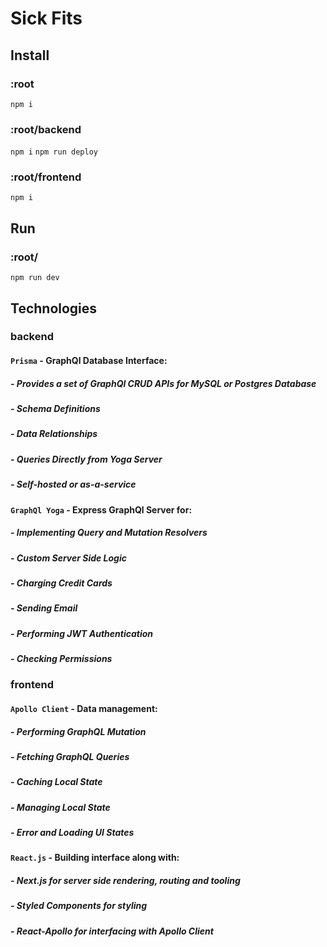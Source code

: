# Sick Fits

## Install
### :root
`npm i`
### :root/backend
`npm i`
`npm run deploy`
### :root/frontend
`npm i`

## Run
### :root/
`npm run dev`

## Technologies
### backend

#### `Prisma` - GraphQl Database Interface:
##### - Provides a set of GraphQl CRUD APIs for MySQL or Postgres Database
##### - Schema Definitions
##### - Data Relationships  
##### - Queries Directly from Yoga Server 
##### - Self-hosted or as-a-service

#### `GraphQl Yoga` - Express GraphQl Server for:
##### - Implementing Query and Mutation Resolvers
##### - Custom Server Side Logic
##### - Charging Credit Cards
##### - Sending Email
##### - Performing JWT Authentication
##### - Checking Permissions

### frontend
#### `Apollo Client` - Data management:
##### - Performing GraphQL Mutation
##### - Fetching GraphQL Queries
##### - Caching Local State
##### - Managing Local State
##### - Error and Loading UI States

#### `React.js` - Building interface along with:
##### - Next.js for server side rendering, routing and tooling
##### - Styled Components for styling
##### - React-Apollo for interfacing with Apollo Client